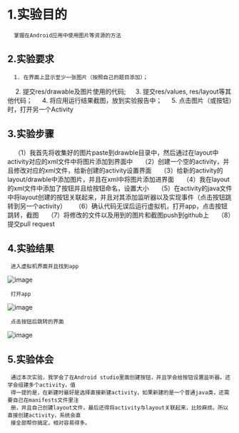 # 1.实验目的   
      掌握在Android应用中使用图片等资源的方法 
 ## 2.实验要求  
      1. 在界面上显示至少一张图片（按照自己的题目添加）；
      2. 提交res/drawable及图片使用的代码;
      3. 提交res/values, res/layout等其他代码；
      4. 将应用运行结果截图，放到实验报告中；
      5. 点击图片（或按钮）时，打开另一个Activity
 ## 3.实验步骤
     （1）我首先将收集好的图片paste到drawble目录中，然后通过在layout中activity对应的xml文件中将图片添加到界面中
     （2）创建一个空的activity，并且修改对应的xml文件，给新创建的activity设置界面
     （3）给新的activity的layout/drawble中添加图片，并且在xml中将图片添加进界面
     （4）我在layout的xml文件中添加了按钮并且给按钮命名，设置大小
     （5）在activity的java文件中将layout创建的按钮关联起来，并且对其添加监听器以及实现事件（点击按钮跳转到另一个activity）
     （6）确认代码无误后运行虚拟机，打开app，点击按钮跳转，截图
     （7）将修改的文件以及用到的图片和截图push到github上
     （8）提交pull request
 ## 4.实验结果
 
     进入虚拟机界面并且找到app
     
 ![image](https://github.com/zzhuangj/android-labs-2018/blob/master/soft1614080902413/1.png)
 
     打开app
     
 ![image](https://github.com/zzhuangj/android-labs-2018/blob/master/soft1614080902413/2.png)
 
     点击按钮后跳转的界面
     
 ![image](https://github.com/zzhuangj/android-labs-2018/blob/master/soft1614080902413/3.png)	
 
 ## 5.实验体会   
     通过本次实验，我学会了在Android studio里面创建按钮，并且学会给按钮设置监听器。还学会组建多个activity，值
     得一提的是，在新建时最好是选择直接新建activity，如果新建的是一个普通java类，还需要自己在manifests文件里注
     册，并且自己创建layout文件，最后还得将activity与layout关联起来，比较麻烦。所以直接创建activity，系统会直
     接全部帮你搞定，相对容易得多。
